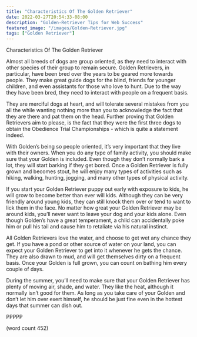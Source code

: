 ```yaml
---
title: "Characteristics Of The Golden Retriever"
date: 2022-03-27T20:54:33-08:00
description: "Golden-Retriever Tips for Web Success"
featured_image: "/images/Golden-Retriever.jpg"
tags: ["Golden Retriever"]
---
```


Characteristics Of The Golden Retriever

Almost all breeds of dogs are group oriented, as they need to interact with other species of their group to remain secure.  Golden Retrievers, in particular, have been bred over the years to be geared more towards people.  They make great guide dogs for the blind, friends for younger children, and even assistants for those who love to hunt.  Due to the way they have been bred, they need to interact with people on a frequent basis.

They are merciful dogs at heart, and will tolerate several mistakes from you all the while wanting nothing more than you to acknowledge the fact that they are there and pat them on the head.  Further proving that Golden Retrievers aim to please, is the fact that they were the first three dogs to obtain the Obedience Trial Championships - which is quite a statement indeed.

With Golden’s being so people oriented, it’s very important that they live with their owners.  When you do any type of family activity, you should make sure that your Golden is included.  Even though they don’t normally bark a lot, they will start barking if they get bored.  Once a Golden Retriever is fully grown and becomes stout, he will enjoy many types of activities such as hiking, walking, hunting, jogging, and many other types of physical activity.

If you start your Golden Retriever puppy out early with exposure to kids, he will grow to become better than ever will kids. Although they can be very friendly around young kids, they can still knock them over or tend to want to lick them in the face.  No matter how great your Golden Retriever may be around kids, you’ll never want to leave your dog and your kids alone.  Even though Golden’s have a great temperament, a child can accidentally poke him or pull his tail and cause him to retaliate via his natural instinct.

All Golden Retrievers love the water, and choose to get wet any chance they get.  If you have a pond or other source of water on your land, you can expect your Golden Retriever to get into it whenever he gets the chance.  They are also drawn to mud, and will get themselves dirty on a frequent basis.  Once your Golden is full grown, you can count on bathing him every couple of days.

During the summer, you’ll need to make sure that your Golden Retriever has plenty of moving air, shade, and water.  They like the heat, although it normally isn’t good for them.  As long as you take care of your Golden and don’t let him over exert himself, he should be just fine even in the hottest days that summer can dish out.  

PPPPP

(word count 452)
